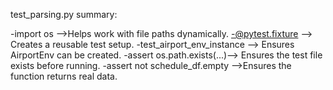test_parsing.py summary: 

-import os -->Helps work with file paths dynamically.
-@pytest.fixture --> Creates a reusable test setup.
-test_airport_env_instance --> Ensures AirportEnv can be created.
-assert os.path.exists(...)--> Ensures the test file exists before running.
-assert not schedule_df.empty -->Ensures the function returns real data.


